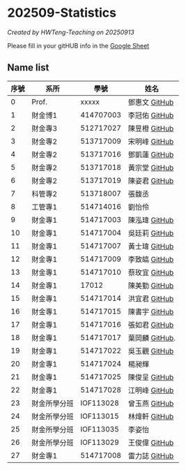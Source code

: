 # 202509-Statistics
*Created by HWTeng-Teaching on 20250913*

Please fill in your gitHUB info in the [Google Sheet](https://docs.google.com/spreadsheets/d/1-UFyabcTQTQ9ZaXoXk9rYrOnwDxJEAOYwu1l0E4ezAQ/edit?usp=sharing)


## Name list

| 序號 | 系所       | 學號       | 姓名   |
|------|------------|------------|--------|
| 0 | Prof. | xxxxx| 鄧惠文 [GitHub](https://github.com/venteng) |
| 1    | 財金博1    | 414707003  | 李冠佑 [GitHub](https://github.com/AndyLi1024) |
| 2    | 財金專3    | 512717027  | 陳昱橙  [GitHub](https://github.com/yuchengchen3011)|
| 3    | 財金專2    | 513717009  | 宋明峰 [GitHub](https://github.com/forworksung-creator)||
| 4    | 財金專2    | 513717016  | 鄧凱蓮 [GitHub](https://github.com/tang82002-ctrl) |
| 5    | 財金專2    | 513717018  | 黃宗堂 [GitHub](https://github.com/y192837830) |
| 6    | 財金專2    | 513717019  | 陳姿君 [GitHub](https://github.com/jessica810117-cmd) |
| 7    | 科管專2    | 513718007  | 張馥丞 |
| 8    | 工管專1    | 514714016  | 劉怡伶 |
| 9    | 財金專1    | 514717003  | 陳泓瑋 [GitHub](https://github.com/willy8aass) |
| 10   | 財金專1    | 514717004  | 吳廷莉 [GitHub](https://github.com/m401880821)|
| 11   | 財金專1    | 514717007  | 黃士瑋 [GitHub](https://github.com/shih-wei0913)|
| 12   | 財金專1    | 514717009  | 李致皜 [GitHub](https://github.com/BboyKTD) |
| 13   | 財金專1    | 514717010  | 蔡玫宜 [GitHub](https://github.com/meiyi-tsai) |
| 14   | 財金專1    | 17012  | 陳美勤 [GitHub](https://github.com/miyo-chen) |
| 15   | 財金專1    | 514717014  | 洪宜君 [GitHub](https://github.com/imsunny0527-Sunn)|
| 16   | 財金專1    | 514717015  | 陳書宇 [GitHub](https://github.com/pc20245678-design) |
| 17   | 財金專1    | 514717016  | 張如君 [GitHub](https://github.com/spunkence) |
| 18   | 財金專1    | 514717017  | 葉岡麟 [GitHub](https://github.com/s9815089-cpu).|
| 19   | 財金專1    | 514717022  | 吳玉觀  [GitHub](https://github.com/IsabelWu99)|
| 20   | 財金專1    | 514717024  | 楊昶輝 |
| 21   | 財金專1    | 514717025  | 陳俊呈 [GitHub](https://github.com/ChrisChen-212)|
| 22   | 財金專1    | 514717028  | 江明峰 [GitHub](https://github.com/MF0918)|
| 23   | 財金所學分班 | IOF113028 | 曾玉燕 [GitHub](http://github.com/NorahTseng)|
| 24   | 財金所學分班 | IOF113015 | 林煒軒 [GitHub](http://github.com/bimy09233)|
| 25   | 財金所學分班 | IOF113035 | 李姿怡 |
| 26   | 財金所學分班 | IOF113029 | 王俊偉 [GitHub](https://github.com/awei1218-Wang)|
| 27   | 財金專1    | 514717008  | 雷力誌 [GitHub](https://github.com/raymg14)|
